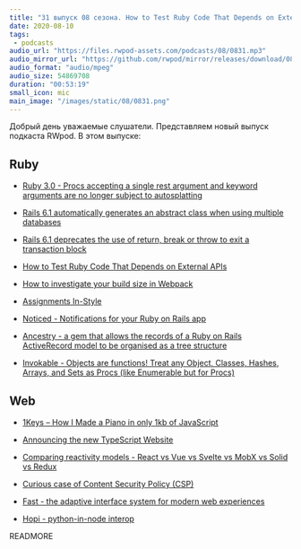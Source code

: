 ```yaml
---
title: "31 выпуск 08 сезона. How to Test Ruby Code That Depends on External APIs, 1Keys, Noticed, Ancestry, Fast, Hopi и прочее"
date: 2020-08-10
tags:
 - podcasts
audio_url: "https://files.rwpod-assets.com/podcasts/08/0831.mp3"
audio_mirror_url: "https://github.com/rwpod/mirror/releases/download/08.31/0831.mp3"
audio_format: "audio/mpeg"
audio_size: 54869708
duration: "00:53:19"
small_icon: mic
main_image: "/images/static/08/0831.png"
---
```


Добрый день уважаемые слушатели. Представляем новый выпуск подкаста RWpod. В этом выпуске:

## Ruby

 - [Ruby 3.0 - Procs accepting a single rest argument and keyword arguments are no longer subject to autosplatting](https://blog.saeloun.com/2020/08/03/ruby-3.0-change_of_behaviour-for-procs-auto-splatting)
 - [Rails 6.1 automatically generates an abstract class when using multiple databases](https://blog.bigbinary.com/2020/08/04/rails-6-1-automatically-generates-abstract-class-when-using-multiple-databases.html)
 - [Rails 6.1 deprecates the use of return, break or throw to exit a transaction block](https://blog.bigbinary.com/2020/08/04/rails-6-1-deprecates-the-use-of-return-break-or-throw-to-exit-a-transaction-block.html)
 - [How to Test Ruby Code That Depends on External APIs](https://www.honeybadger.io/blog/ruby-external-api-test/)
 - [How to investigate your build size in Webpack](https://blog.saeloun.com/2020/08/04/how-to-investigate-your-build-size-in-webpack)


 - [Assignments In-Style](https://idiosyncratic-ruby.com/68-assignments-in-style.html)
 - [Noticed - Notifications for your Ruby on Rails app](https://github.com/excid3/noticed)
 - [Ancestry - a gem that allows the records of a Ruby on Rails ActiveRecord model to be organised as a tree structure](https://github.com/stefankroes/ancestry)
 - [Invokable - Objects are functions! Treat any Object, Classes, Hashes, Arrays, and Sets as Procs (like Enumerable but for Procs)](https://github.com/delonnewman/invokable)

## Web

 - [1Keys – How I Made a Piano in only 1kb of JavaScript](https://frankforce.com/?p=7617#pianostory)
 - [Announcing the new TypeScript Website](https://devblogs.microsoft.com/typescript/announcing-the-new-typescript-website/)
 - [Comparing reactivity models - React vs Vue vs Svelte vs MobX vs Solid vs Redux](https://dev.to/lloyds-digital/comparing-reactivity-models-react-vs-vue-vs-svelte-vs-mobx-vs-solid-29m8)


 - [Curious case of Content Security Policy (CSP)](https://www.vinaybhinde.in/2020/08/a-curious-case-of-content-security-policy-csp/)
 - [Fast - the adaptive interface system for modern web experiences](https://www.fast.design/)
 - [Hopi - python-in-node interop](https://github.com/itajaja/hopi)

READMORE
